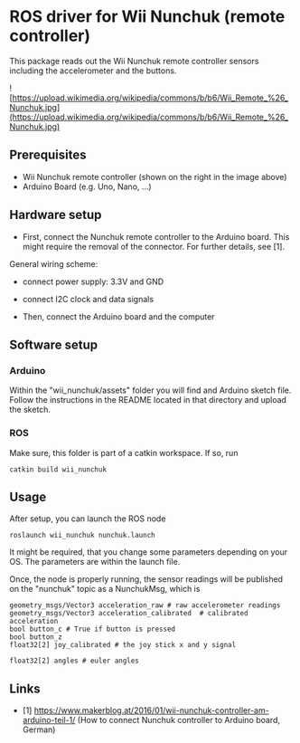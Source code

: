 # ROS driver for Wii Nunchuk (remote controller)

This package reads out the Wii Nunchuk remote controller sensors including the accelerometer and the buttons.

![https://upload.wikimedia.org/wikipedia/commons/b/b6/Wii_Remote_%26_Nunchuk.jpg](https://upload.wikimedia.org/wikipedia/commons/b/b6/Wii_Remote_%26_Nunchuk.jpg)


## Prerequisites

- Wii Nunchuk remote controller (shown on the right in the image above)
- Arduino Board (e.g. Uno, Nano, ...)

## Hardware setup

- First, connect the Nunchuk remote controller to the Arduino board. This might require the removal of the connector. For further details, see [1]. 

General wiring scheme:
- connect power supply: 3.3V and GND
- connect I2C clock and data signals

- Then, connect the Arduino board and the computer

## Software setup

### Arduino

Within the "wii_nunchuk/assets" folder you will find and Arduino sketch file. Follow the instructions in the README located in that directory and upload the sketch. 

### ROS

Make sure, this folder is part of a catkin workspace. If so, run

    catkin build wii_nunchuk
  
## Usage

After setup, you can launch the ROS node

    roslaunch wii_nunchuk nunchuk.launch
  
It might be required, that you change some parameters depending on your OS. The parameters are within the launch file.


Once, the node is properly running, the sensor readings will be published on the "nunchuk" topic as a NunchukMsg, which is

    geometry_msgs/Vector3 acceleration_raw # raw accelerometer readings
    geometry_msgs/Vector3 acceleration_calibrated  # calibrated acceleration
    bool button_c # True if button is pressed
    bool button_z
    float32[2] joy_calibrated # the joy stick x and y signal

    float32[2] angles # euler angles



## Links

- [1] https://www.makerblog.at/2016/01/wii-nunchuk-controller-am-arduino-teil-1/ (How to connect Nunchuk controller to Arduino board, German)
